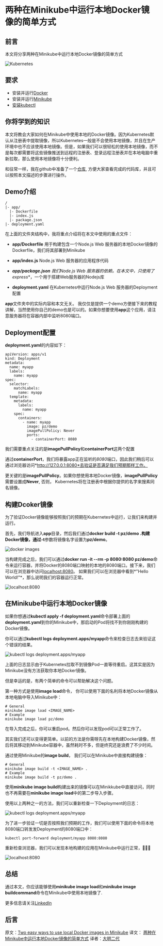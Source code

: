 # 两种在Minikube中运行本地Docker镜像的简单方式

## 前言

本文将分享两种在Minikube中运行本地Docker镜像的简单方式

![Kubernetes](https://miro.medium.com/max/1400/1*Q8RckeLvx7rVFNPTHzx21A.png)

## 要求

- 安装并运行[Docker](https://www.docker.com/get-started)
- 安装并运行[Minikube](https://minikube.sigs.k8s.io/docs/start/)
- [安装kubectl](https://kubernetes.io/docs/tasks/tools/)

## 你将学到的知识

本文将教会大家如何在Minikube中使用本地的Docker镜像。因为Kubernetes默认从注册表中提取镜像，所以Kubernetes一般是不会使用本地镜像，并且在生产环境中也不应该使用本地镜像。但是，如果我们可以很轻松的使用本地镜像，而不是每次都需要将这些镜像推送到远程的注册表、登录远程注册表并在本地电脑中重新拉取，那么使用本地镜像将十分便利。

和往常一样，我在github中准备了一个[仓库](https://github.com/Abszissex/medium-local-docker-image-minikube), 方便大家查看完成的代码库，并且可以按照本文描述的步骤进行操作。

## Demo介绍

```
/
|- app/
  |- Dockerfile
  |- index.js
  |- package.json
|- deployment.yaml
```

在上面的文件夹结构中，我将重点介绍将在本文中使用的重点文件：

- **app/Dockerfile** 用于构建包含一个Node.js Web 服务器的本地Docker镜像的Dockerfile，我们将其部署到Minikube

- **app/index.js** Node.js Web 服务器的应用程序代码

- ***app/package.json** 我们Node.js Web 服务器的依赖。在本文中，只使用了**express**，一个用于搭建Web服务器的Nodejs库

- **deployment.yaml** 在Kubernetes中运行Node.js Web 服务器的Deployment配置

**app**文件夹中的实际内容和本文无关。 我仅仅是提供一个demo方便接下来的教程讲解，当然使用你自己的demo也是可以的。如果你想要使用**app**这个应用，请注意服务器将在容器内部中监听8080端口。

## Deployment配置

**deployment.yaml**的内容如下：

```
apiVersion: apps/v1
kind: Deployment
metadata:
  name: myapp
  labels:
    name: myapp
spec:
  selector:
    matchLabels:
      name: myapp
  template:
    metadata:
      labels:
        name: myapp
    spec:
      containers:
        - name: myapp
          image: pz/demo
          imagePullPolicy: Never
          ports:
            - containerPort: 8080
```

我们需要重点关注的是**imagePullPolicy**和**containerPort**这两个配置

通过**containerPort**，我们将暴露app正在监听的*8080*端口，因此我们稍后可以通过浏览器访问*http://127.0.0.1:8080*去验证是否满足我们预期那样工作。

更关键的是**imagePullPolicy**。如果你想使用本地Docker镜像，**imagePullPolicy**需要设置成**Never**, 否则， Kubernetes将在注册表中根据你提供的名字来搜素同名镜像。

## 构建Dcoker镜像

为了验证Docker镜像能够按照我们的预期在Kubernetes中运行，让我们来构建并运行。

首先，我们导航进入**app**目录，然后我们通过**docker build -t pz/demo .**构建Docker镜像，通过**-t**参数将镜像名字设置为**pz/demo**。

![docker images](https://miro.medium.com/max/1400/1*Q-XZFc-_TRrTfwS_-DtHQw.png)

当构建完成之后，我们可以通过**docker run -it --rm -p 8080:8080 pz/demo**命令来运行容器，并将Docker的8080端口映射的本地的8080端口。接下来，我们可以在浏览器中访问[localhost:8080](http://localhost:8080)。 如果我们可以在浏览器中看到*"Hello World!"*，那么说明我们的容器运行正常。

![localhost:8080](https://miro.medium.com/max/1224/1*BrzMRioHmZEaR1km1C0EWA.png)

## 在Minikube中运行本地Docker镜像

如果你想通过**kubectl apply -f deployment.yaml**命令部署上面的**deployment.yaml**到你的Minikube中，那启动的Pod将找不到你刚刚构建的Docker镜像。

你可以通过**kubectl logs deployment.apps/myapp**命令来检查日志去来验证这个错误的结果。

![kubectl logs deployment.apps/myapp](https://miro.medium.com/max/1400/1*qGB6vXA3rpRnubXQ9Qf3oQ.png)

上面的日志显示由于Kubernetes拉取不到镜像Pod一直等待重启。这其实是因为Minikube没有方法获取你本地Docker镜像。

但是幸运的是，有两个简单的命令可以帮助解决这个问题。

第一种方式是使用**image load**命令， 你可以使用下面的名利将本地Docker镜像从本地电脑中导入Minikube中：

```shell
# General
minikube image load <IMAGE_NAME>
# Example
minikube image load pz/demo
```

在导入完成之后，你可以重启pod。然后你可以发现pod可以正常工作了。

其实我们还可以变得更简单。以前的方法是你需呀先在本地构建Docker镜像，然后将其移动到Minikube容器中，虽然耗时不多，但是终究还是浪费了不少时间。

通过使用Minikube的**image build**， 我们可以在Minikube中直接构建镜像：

```shell
# General
minikube image build -t <IMAGE_NAME> .
# Example
minikube image build -t pz/demo .
```

使用**minikube image build**构建出来的镜像可以在Minikkube中直接访问，同时也不再需要在**minikube image load**中的第二步导入步骤。

使用以上两种之一的方法，我们可以重新检查一下Deployment的日志：

![kubectl logs deployment.apps/myapp](https://miro.medium.com/max/1400/1*-yXXk7reYwXm_w3folq6kQ.png)

为了进一步验证一切是否按照我们预期的工作，我们可以使用下面的命令将本地8080端口转发发Deployment的8080端口中：


```shell
kubectl port-forward deployment/myapp 8080:8080
```

重新检查浏览器，我们可以发现本地构建的应用在Minikube中运行正常，🎉🎉🎉

![localhost:8080](https://miro.medium.com/max/1224/1*BrzMRioHmZEaR1km1C0EWA.png)

## 总结

通过本文，你应该能够使用**minikube image load**和**minikube image buildcommand**命令在Minikube中使用本地镜像了.

更多信息请关注[LinkedIn](https://www.linkedin.com/in/pascal-zwikirsch-3a95a1177/)

## 后言

原文：[Two easy ways to use local Docker images in Minikube](https://medium.com/gitconnected/two-easy-ways-to-use-local-docker-images-in-minikube-cd4dcb1a5379)
译文： [两种在Minikube中运行本地Docker镜像的简单方式](https://damingerdai.github.io/back-end/two-easy-ways-to-use-local-docker-images-in-minikube/)
译者：[大明二代](https://damingerdai.github.io/)